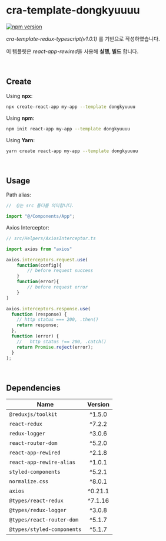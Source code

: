 # cra-template-dongkyuuuu

[![npm version](https://badge.fury.io/js/cra-template-dongkyuuuu.svg)](https://badge.fury.io/js/cra-template-dongkyuuuu)

_cra-template-redux-typescript(v1.0.1)_ 를 기반으로 작성하였습니다.

이 템플릿은 *react-app-rewired*을 사용해 **실행, 빌드** 합니다.

<br/>

## Create

Using **npx**:

```sh
npx create-react-app my-app --template dongkyuuuu
```

Using **npm**:

```sh
npm init react-app my-app --template dongkyuuuu
```

Using **Yarn**:

```sh
yarn create react-app my-app --template dongkyuuuu
```

<br/>

## Usage

Path alias:

```javascript
//  @는 src 폴더를 의미합니다.

import "@/Components/App";
```

Axios Interceptor:

```javascript
// src/Helpers/AxiosInterceptor.ts

import axios from "axios"

axios.interceptors.request.use(
    function(config){
        // before request success
    }
    function(error){
        // before request error
    }
)

axios.interceptors.response.use(
  function (response) {
    // http status === 200, .then()
    return response;
  },
  function (error) {
    //   http status !== 200, .catch()
    return Promise.reject(error);
  }
);
```

<br/>

## Dependencies

| Name                       | Version |
| -------------------------- | :-----: |
| `@reduxjs/toolkit`         | ^1.5.0  |
| `react-redux`              | ^7.2.2  |
| `redux-logger`             | ^3.0.6  |
| `react-router-dom`         | ^5.2.0  |
| `react-app-rewired`        | ^2.1.8  |
| `react-app-rewire-alias`   | ^1.0.1  |
| `styled-components`        | ^5.2.1  |
| `normalize.css`            | ^8.0.1  |
| `axios`                    | ^0.21.1 |
| `@types/react-redux`       | ^7.1.16 |
| `@types/redux-logger`      | ^3.0.8  |
| `@types/react-router-dom`  | ^5.1.7  |
| `@types/styled-components` | ^5.1.7  |
